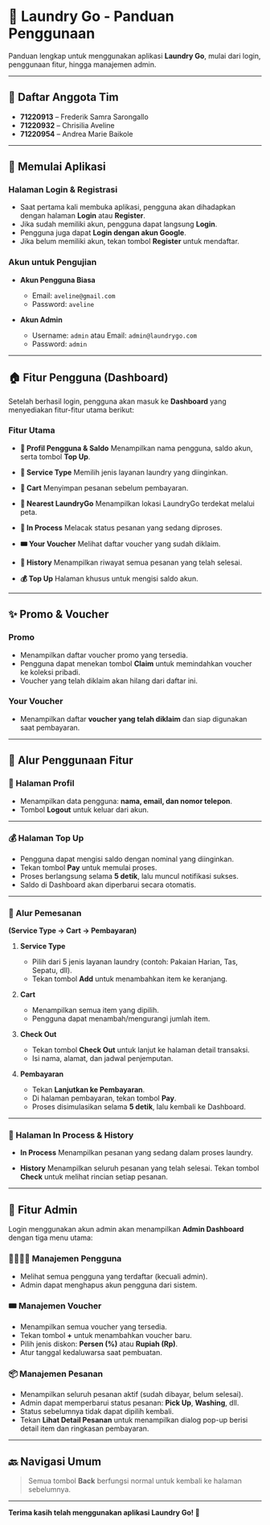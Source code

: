# 🧺 Laundry Go - Panduan Penggunaan

Panduan lengkap untuk menggunakan aplikasi **Laundry Go**, mulai dari login, penggunaan fitur, hingga manajemen admin.

---

## 📌 Daftar Anggota Tim

* **71220913** – Frederik Samra Sarongallo
* **71220932** – Chrisilia Aveline
* **71220954** – Andrea Marie Baikole

---

## 🚀 Memulai Aplikasi

### Halaman Login & Registrasi

* Saat pertama kali membuka aplikasi, pengguna akan dihadapkan dengan halaman **Login** atau **Register**.
* Jika sudah memiliki akun, pengguna dapat langsung **Login**.
* Pengguna juga dapat **Login dengan akun Google**.
* Jika belum memiliki akun, tekan tombol **Register** untuk mendaftar.

### Akun untuk Pengujian

* **Akun Pengguna Biasa**

  * Email: `aveline@gmail.com`
  * Password: `aveline`

* **Akun Admin**

  * Username: `admin` atau Email: `admin@laundrygo.com`
  * Password: `admin`

---

## 🏠 Fitur Pengguna (Dashboard)

Setelah berhasil login, pengguna akan masuk ke **Dashboard** yang menyediakan fitur-fitur utama berikut:

### Fitur Utama

* **👤 Profil Pengguna & Saldo**
  Menampilkan nama pengguna, saldo akun, serta tombol **Top Up**.

* **🧺 Service Type**
  Memilih jenis layanan laundry yang diinginkan.

* **🛒 Cart**
  Menyimpan pesanan sebelum pembayaran.

* **📍 Nearest LaundryGo**
  Menampilkan lokasi LaundryGo terdekat melalui peta.

* **🔄 In Process**
  Melacak status pesanan yang sedang diproses.

* **🎟️ Your Voucher**
  Melihat daftar voucher yang sudah diklaim.

* **📜 History**
  Menampilkan riwayat semua pesanan yang telah selesai.

* **💰 Top Up**
  Halaman khusus untuk mengisi saldo akun.

---

## ✨ Promo & Voucher

### Promo

* Menampilkan daftar voucher promo yang tersedia.
* Pengguna dapat menekan tombol **Claim** untuk memindahkan voucher ke koleksi pribadi.
* Voucher yang telah diklaim akan hilang dari daftar ini.

### Your Voucher

* Menampilkan daftar **voucher yang telah diklaim** dan siap digunakan saat pembayaran.

---

## 📖 Alur Penggunaan Fitur

### 👤 Halaman Profil

* Menampilkan data pengguna: **nama, email, dan nomor telepon**.
* Tombol **Logout** untuk keluar dari akun.

---

### 💰 Halaman Top Up

* Pengguna dapat mengisi saldo dengan nominal yang diinginkan.
* Tekan tombol **Pay** untuk memulai proses.
* Proses berlangsung selama **5 detik**, lalu muncul notifikasi sukses.
* Saldo di Dashboard akan diperbarui secara otomatis.

---

### 🛒 Alur Pemesanan

**(Service Type → Cart → Pembayaran)**

1. **Service Type**

   * Pilih dari 5 jenis layanan laundry (contoh: Pakaian Harian, Tas, Sepatu, dll).
   * Tekan tombol **Add** untuk menambahkan item ke keranjang.

2. **Cart**

   * Menampilkan semua item yang dipilih.
   * Pengguna dapat menambah/mengurangi jumlah item.

3. **Check Out**

   * Tekan tombol **Check Out** untuk lanjut ke halaman detail transaksi.
   * Isi nama, alamat, dan jadwal penjemputan.

4. **Pembayaran**

   * Tekan **Lanjutkan ke Pembayaran**.
   * Di halaman pembayaran, tekan tombol **Pay**.
   * Proses disimulasikan selama **5 detik**, lalu kembali ke Dashboard.

---

### 🔄 Halaman In Process & History

* **In Process**
  Menampilkan pesanan yang sedang dalam proses laundry.

* **History**
  Menampilkan seluruh pesanan yang telah selesai.
  Tekan tombol **Check** untuk melihat rincian setiap pesanan.

---

## 👑 Fitur Admin

Login menggunakan akun admin akan menampilkan **Admin Dashboard** dengan tiga menu utama:

### 👨‍👩‍👧‍👦 Manajemen Pengguna

* Melihat semua pengguna yang terdaftar (kecuali admin).
* Admin dapat menghapus akun pengguna dari sistem.

### 🎟️ Manajemen Voucher

* Menampilkan semua voucher yang tersedia.
* Tekan tombol **+** untuk menambahkan voucher baru.
* Pilih jenis diskon: **Persen (%)** atau **Rupiah (Rp)**.
* Atur tanggal kedaluwarsa saat pembuatan.

### 📦 Manajemen Pesanan

* Menampilkan seluruh pesanan aktif (sudah dibayar, belum selesai).
* Admin dapat memperbarui status pesanan: **Pick Up**, **Washing**, dll.
* Status sebelumnya tidak dapat dipilih kembali.
* Tekan **Lihat Detail Pesanan** untuk menampilkan dialog pop-up berisi detail item dan ringkasan pembayaran.

---

## 🔙 Navigasi Umum

> Semua tombol **Back** berfungsi normal untuk kembali ke halaman sebelumnya.

---

**Terima kasih telah menggunakan aplikasi Laundry Go! 🚀**

